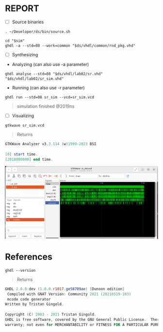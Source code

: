 # REPORT

- [ ] Source binaries

```
. ~/Developer/ds/bin/source.sh
```

```
cd "$sim"
ghdl -a --std=08 --work=common "$ds/vhdl/common/rnd_pkg.vhd"
```

- [ ] Synthesizing

* Analyzing (can also use -a parameter)

```
ghdl analyse --std=08 "$ds/vhdl/lab02/sr.vhd" "$ds/vhdl/lab02/sr_sim.vhd"
```

* Running (can also use -r parameter)

```
ghdl run --std=08 sr_sim --vcd=sr_sim.vcd
```
> simulation finished @2019ns

- [ ] Visualizing

```
gtkwave sr_sim.vcd
```
> Returns
```powershell
GTKWave Analyzer v3.3.114 (w)1999-2023 BSI

[0] start time.
[2018000000] end time.
```

<img src=images/sr_sim.png width='' height='' > </img>


# References

```
ghdl --version
```
> Returns
```powershell
GHDL 2.0.0-dev (1.0.0.r1017.ge58709ae) [Dunoon edition]
 Compiled with GNAT Version: Community 2021 (20210519-103)
 mcode code generator
Written by Tristan Gingold.

Copyright (C) 2003 - 2021 Tristan Gingold.
GHDL is free software, covered by the GNU General Public License.  There is NO
warranty; not even for MERCHANTABILITY or FITNESS FOR A PARTICULAR PURPOSE.
```
